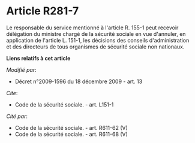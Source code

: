 # Article R281-7

Le responsable du service mentionné à l'article R. 155-1 peut recevoir délégation du ministre chargé de la sécurité sociale
en vue d'annuler, en application de l'article L. 151-1, les décisions des conseils d'administration et des directeurs de tous
organismes de sécurité sociale non nationaux.

**Liens relatifs à cet article**

_Modifié par_:

  - Décret n°2009-1596 du 18 décembre 2009 - art. 13

_Cite_:

  - Code de la sécurité sociale. - art. L151-1

_Cité par_:

  - Code de la sécurité sociale. - art. R611-62 (V)
  - Code de la sécurité sociale. - art. R611-68 (V)
